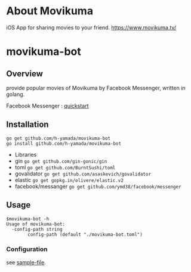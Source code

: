 # About Movikuma
iOS App for sharing movies to your friend.
https://www.movikuma.tv/

# movikuma-bot

## Overview
provide popular movies of Movikuma by Facebook Messenger, written in golang.

Facebook Messenger : [quickstart](https://developers.facebook.com/docs/messenger-platform/quickstart)

## Installation

```
go get github.com/h-yamada/movikuma-bot
go install github.com/h-yamada/movikuma-bot
```

- Libraries
 - gin
 ``` go get github.com/gin-gonic/gin ```
 - toml
 ``` go get github.com/BurntSushi/toml ```
 - govalidator
 ``` go get github.com/asaskevich/govalidator ```
 - elastic
 ``` go get gopkg.in/olivere/elastic.v2 ```
 - facebook/messanger
 ``` go get github.com/ymd38/facebook/messenger ```

## Usage
```
$movikuma-bot -h
Usage of movikuma-bot:
  -config-path string
    	config-path (default "./movikuma-bot.toml")
```

### Configuration

see [sample-file](https://github.com/h-yamada/movikuma-bot/blob/master/movikuma-bot.toml).

